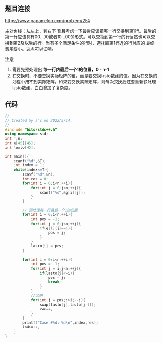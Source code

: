 ## 题目连接
https://www.papamelon.com/problem/254

主对角线：从左上，到右下
暂且考虑一下最后应该把哪一行交换到第1行。最后的第一行应该具有00...00或者10...00的形式。可以交换到第一行的行当然也可以交换到第2及以后的行。当有多个满足条件的行时，选择离第1行近的行对应的
最终费用要小。这点可以证明。

注意
1. 需要先预处理出 **每一行内最后一个1的位置，0 - n-1**
2. 在交换时，不要交换实际矩阵的值，而是要交换lasto数组的值。因为在交换的过程中用不到实际矩阵。如果要交换实际矩阵，则每次交换后还要重新预处理lasto数组，白白增加了复杂度。

## 代码

```c++
//
// Created by s'c on 2022/5/14.
//
#include "bits/stdc++.h"
using namespace std;
int T,n;
int g[45][45];
int lasto[45];

int main(){
    scanf("%d",&T);
    int index = 1;
    while(index<=T){
        scanf("%d",&n);
        int res = 0;
        for(int i = 0;i<n;++i){
            for(int j = 0;j<n;++j){
                scanf("%d",&g[i][j]);
            }
        }

        // 预处理每一行最后一个1的位置
        for(int i = 0;i<n;++i){
            int pos = -1;
            for(int j = 0;j<n;++j){
                if(g[i][j]==1){
                    pos = j;
                }
            }
            lasto[i] = pos;
        }

        for(int i = 0;i<n;++i){
            int pos = -1;
            for(int j = i;j<n;++j){
                if(lasto[j]<=i){
                    pos = j;
                    break;
                }
            }
            //交换
            for(int j = pos;j>i;--j){
                swap(lasto[j],lasto[j-1]);
                res++;
            }
        }
        printf("Case #%d: %d\n",index,res);
        index++;
    }
}

```
